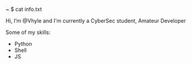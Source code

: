 ~ $ cat info.txt

 Hi, I’m @Vhyle and I'm currently a CyberSec student, Amateur Developer

 Some of my skills:
   - Python
   - Shell
   - JS
